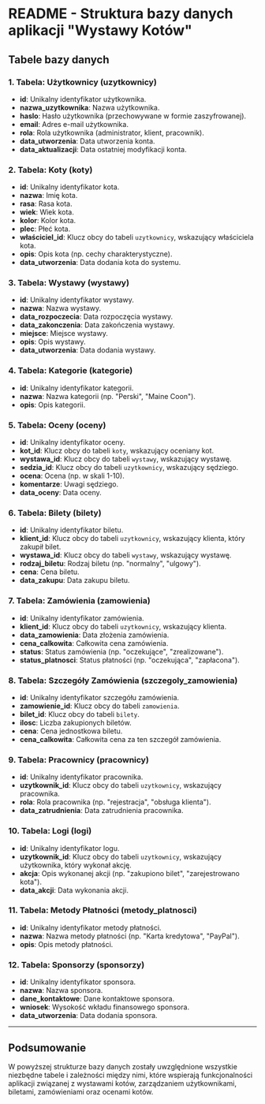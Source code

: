 # README - Struktura bazy danych aplikacji "Wystawy Kotów"

## Tabele bazy danych

### 1. Tabela: **Użytkownicy (uzytkownicy)**
- **id**: Unikalny identyfikator użytkownika.
- **nazwa_uzytkownika**: Nazwa użytkownika.
- **haslo**: Hasło użytkownika (przechowywane w formie zaszyfrowanej).
- **email**: Adres e-mail użytkownika.
- **rola**: Rola użytkownika (administrator, klient, pracownik).
- **data_utworzenia**: Data utworzenia konta.
- **data_aktualizacji**: Data ostatniej modyfikacji konta.

### 2. Tabela: **Koty (koty)**
- **id**: Unikalny identyfikator kota.
- **nazwa**: Imię kota.
- **rasa**: Rasa kota.
- **wiek**: Wiek kota.
- **kolor**: Kolor kota.
- **plec**: Płeć kota.
- **właściciel_id**: Klucz obcy do tabeli `uzytkownicy`, wskazujący właściciela kota.
- **opis**: Opis kota (np. cechy charakterystyczne).
- **data_utworzenia**: Data dodania kota do systemu.

### 3. Tabela: **Wystawy (wystawy)**
- **id**: Unikalny identyfikator wystawy.
- **nazwa**: Nazwa wystawy.
- **data_rozpoczecia**: Data rozpoczęcia wystawy.
- **data_zakonczenia**: Data zakończenia wystawy.
- **miejsce**: Miejsce wystawy.
- **opis**: Opis wystawy.
- **data_utworzenia**: Data dodania wystawy.

### 4. Tabela: **Kategorie (kategorie)**
- **id**: Unikalny identyfikator kategorii.
- **nazwa**: Nazwa kategorii (np. "Perski", "Maine Coon").
- **opis**: Opis kategorii.

### 5. Tabela: **Oceny (oceny)**
- **id**: Unikalny identyfikator oceny.
- **kot_id**: Klucz obcy do tabeli `koty`, wskazujący oceniany kot.
- **wystawa_id**: Klucz obcy do tabeli `wystawy`, wskazujący wystawę.
- **sedzia_id**: Klucz obcy do tabeli `uzytkownicy`, wskazujący sędziego.
- **ocena**: Ocena (np. w skali 1-10).
- **komentarze**: Uwagi sędziego.
- **data_oceny**: Data oceny.

### 6. Tabela: **Bilety (bilety)**
- **id**: Unikalny identyfikator biletu.
- **klient_id**: Klucz obcy do tabeli `uzytkownicy`, wskazujący klienta, który zakupił bilet.
- **wystawa_id**: Klucz obcy do tabeli `wystawy`, wskazujący wystawę.
- **rodzaj_biletu**: Rodzaj biletu (np. "normalny", "ulgowy").
- **cena**: Cena biletu.
- **data_zakupu**: Data zakupu biletu.

### 7. Tabela: **Zamówienia (zamowienia)**
- **id**: Unikalny identyfikator zamówienia.
- **klient_id**: Klucz obcy do tabeli `uzytkownicy`, wskazujący klienta.
- **data_zamowienia**: Data złożenia zamówienia.
- **cena_calkowita**: Całkowita cena zamówienia.
- **status**: Status zamówienia (np. "oczekujące", "zrealizowane").
- **status_platnosci**: Status płatności (np. "oczekująca", "zapłacona").

### 8. Tabela: **Szczegóły Zamówienia (szczegoly_zamowienia)**
- **id**: Unikalny identyfikator szczegółu zamówienia.
- **zamowienie_id**: Klucz obcy do tabeli `zamowienia`.
- **bilet_id**: Klucz obcy do tabeli `bilety`.
- **ilosc**: Liczba zakupionych biletów.
- **cena**: Cena jednostkowa biletu.
- **cena_calkowita**: Całkowita cena za ten szczegół zamówienia.

### 9. Tabela: **Pracownicy (pracownicy)**
- **id**: Unikalny identyfikator pracownika.
- **uzytkownik_id**: Klucz obcy do tabeli `uzytkownicy`, wskazujący pracownika.
- **rola**: Rola pracownika (np. "rejestracja", "obsługa klienta").
- **data_zatrudnienia**: Data zatrudnienia pracownika.

### 10. Tabela: **Logi (logi)**
- **id**: Unikalny identyfikator logu.
- **uzytkownik_id**: Klucz obcy do tabeli `uzytkownicy`, wskazujący użytkownika, który wykonał akcję.
- **akcja**: Opis wykonanej akcji (np. "zakupiono bilet", "zarejestrowano kota").
- **data_akcji**: Data wykonania akcji.

### 11. Tabela: **Metody Płatności (metody_platnosci)**
- **id**: Unikalny identyfikator metody płatności.
- **nazwa**: Nazwa metody płatności (np. "Karta kredytowa", "PayPal").
- **opis**: Opis metody płatności.

### 12. Tabela: **Sponsorzy (sponsorzy)**
- **id**: Unikalny identyfikator sponsora.
- **nazwa**: Nazwa sponsora.
- **dane_kontaktowe**: Dane kontaktowe sponsora.
- **wniosek**: Wysokość wkładu finansowego sponsora.
- **data_utworzenia**: Data dodania sponsora.

---

## Podsumowanie
W powyższej strukturze bazy danych zostały uwzględnione wszystkie niezbędne tabele i zależności między nimi, które wspierają funkcjonalności aplikacji związanej z wystawami kotów, zarządzaniem użytkownikami, biletami, zamówieniami oraz ocenami kotów.
